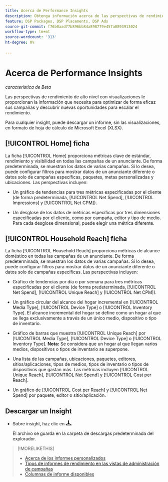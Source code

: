 ```yaml
---
title: Acerca de Performance Insights
description: Obtenga información acerca de las perspectivas de rendimiento de sus campañas.
feature: DSP Packages, DSP Placements, DSP Ads
source-git-commit: f76b0aad77b896bb84a898779e457a0893913024
workflow-type: tm+mt
source-wordcount: '313'
ht-degree: 0%

---
```


# Acerca de Performance Insights

*característica de Beta*

<!-- Edit title and metadata as necessary -->

Las perspectivas de rendimiento de alto nivel con visualizaciones le proporcionan la información que necesita para optimizar de forma eficaz sus campañas y descubrir nuevas oportunidades para escalar el rendimiento.

Para cualquier insight, puede descargar un informe, sin las visualizaciones, en formato de hoja de cálculo de Microsoft Excel (XLSX).

## [!UICONTROL Home] ficha

La ficha [!UICONTROL Home] proporciona métricas clave de estándar, rendimiento y visibilidad en todas las campañas de un anunciante<!-- active only? -->. De forma predeterminada, se muestran los datos de varias campañas. Si lo desea, puede configurar filtros para mostrar datos de un anunciante diferente o datos solo de campañas específicas<!-- active only? -->, paquetes<!-- active only? -->, metas personalizadas y ubicaciones<!-- active only? -->. Las perspectivas incluyen:

* Un gráfico de tendencias para tres métricas especificadas por el cliente (de forma predeterminada, [!UICONTROL Net Spend], [!UICONTROL Impressions] y [!UICONTROL Net CPM]).

* Un desglose de los datos de métricas específicas por tres dimensiones especificadas por el cliente, como por campaña, editor y tipo de medio. Para cada desglose dimensional, puede elegir una métrica diferente.

## [!UICONTROL Household Reach] ficha

La ficha [!UICONTROL Household Reach] proporciona métricas de alcance doméstico en todas las campañas de un anunciante<!-- active only? -->. De forma predeterminada, se muestran los datos de varias campañas. Si lo desea, puede configurar filtros para mostrar datos de un anunciante diferente o datos solo de campañas específicas<!-- active only? -->. Las perspectivas incluyen:

* Gráfico de tendencias por día o por semana para tres métricas especificadas por el cliente (de forma predeterminada, [!UICONTROL Net Spend], [!UICONTROL Unique Reach] y [!UICONTROL Net CPM]).

* Un gráfico circular del alcance del hogar incremental en [!UICONTROL Media Type], [!UICONTROL Device Type] o [!UICONTROL Inventory Type]. El alcance incremental del hogar se define como un hogar al que se llega exclusivamente a través de un único medio, dispositivo o tipo de inventario.

* Gráfico de barras que muestra [!UICONTROL Unique Reach] por [!UICONTROL Media Type], [!UICONTROL Device Type] o [!UICONTROL Inventory Type]. **Nota:** Se considera que un hogar al que llegan varios medios, dispositivos o tipos de inventario se superpone.

* Una lista de las campañas, ubicaciones, paquetes, editores, sitios/aplicaciones, tipos de medios, tipos de inventario o tipos de dispositivos que gastan más. Las métricas incluyen [!UICONTROL Unique Reach], [!UICONTROL Net Spend] y [!UICONTROL Cost per Reach].

* Un gráfico <!-- ???? --> de [!UICONTROL Cost per Reach] y [!UICONTROL Net Spend] por paquete, editor o sitio/aplicación.

## Descargar un Insight

* Sobre insight, haz clic en ![Descargar](/help/creative/assets/download.png "Descargar").

  El archivo se guarda en la carpeta de descargas predeterminada del explorador.

<!--
## Apply Filters

to whole tab, I think

Filter icon + drop-down menu
-->

<!--
## Change the Metrics and Dimensions for an Insight

-->

>[!MORELIKETHIS]
>
>* [Acerca de los informes personalizados](/help/dsp/reports/report-about.md)
>* [Tipos de informes de rendimiento en las vistas de administración de campañas](/help/dsp/campaign-management/reports/campaign-reports-about.md)
>* [Columnas de informe disponibles](/help/dsp/reports/report-columns.md)

